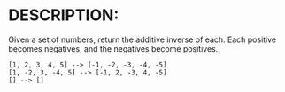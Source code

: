 # DESCRIPTION:

Given a set of numbers, return the additive inverse of each. Each positive becomes negatives, and the negatives become positives.

```
[1, 2, 3, 4, 5] --> [-1, -2, -3, -4, -5]
[1, -2, 3, -4, 5] --> [-1, 2, -3, 4, -5]
[] --> []
```
